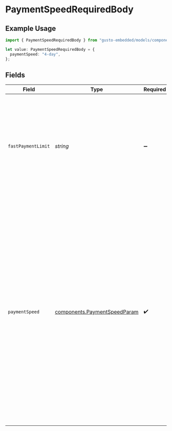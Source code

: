 # PaymentSpeedRequiredBody

## Example Usage

```typescript
import { PaymentSpeedRequiredBody } from "gusto-embedded/models/components";

let value: PaymentSpeedRequiredBody = {
  paymentSpeed: "4-day",
};
```

## Fields

| Field                                                                                                                                                                                                                                                                                                         | Type                                                                                                                                                                                                                                                                                                          | Required                                                                                                                                                                                                                                                                                                      | Description                                                                                                                                                                                                                                                                                                   |
| ------------------------------------------------------------------------------------------------------------------------------------------------------------------------------------------------------------------------------------------------------------------------------------------------------------- | ------------------------------------------------------------------------------------------------------------------------------------------------------------------------------------------------------------------------------------------------------------------------------------------------------------- | ------------------------------------------------------------------------------------------------------------------------------------------------------------------------------------------------------------------------------------------------------------------------------------------------------------- | ------------------------------------------------------------------------------------------------------------------------------------------------------------------------------------------------------------------------------------------------------------------------------------------------------------- |
| `fastPaymentLimit`                                                                                                                                                                                                                                                                                            | *string*                                                                                                                                                                                                                                                                                                      | :heavy_minus_sign:                                                                                                                                                                                                                                                                                            | Fast payment limit. This limit is an aggregate of all fast payrolls amount. This limit is only relevant when payment speed is 1-day or 2-day.                                                                                                                                                                 |
| `paymentSpeed`                                                                                                                                                                                                                                                                                                | [components.PaymentSpeedParam](../../models/components/paymentspeedparam.md)                                                                                                                                                                                                                                  | :heavy_check_mark:                                                                                                                                                                                                                                                                                            | Gusto Embedded supports three payment speeds (1-day, 2-day, and 4-day). For next-day payments, funds are deposited in your team's bank account by the end of the next business day. Most people will see the funds arrive the next afternoon, but payments may arrive as late as the end of the business day. |